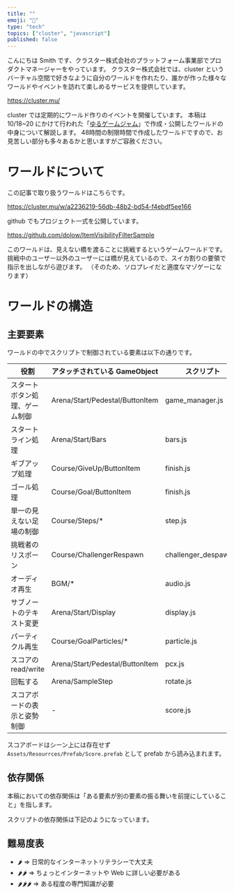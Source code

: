 ```yaml
---
title: ""
emoji: "🌉"
type: "tech"
topics: ["cluster", "javascript"]
published: false
---
```


こんにちは Smith です、クラスター株式会社のプラットフォーム事業部でプロダクトマネージャーをやっています。
クラスター株式会社では、cluster というバーチャル空間で好きなように自分のワールドを作れたり、誰かが作った様々なワールドやイベントを訪れて楽しめるサービスを提供しています。

https://cluster.mu/

cluster では定期的にワールド作りのイベントを開催しています。
本稿は 10/18~20 にかけて行われた「[ゆるゲームジャム](https://note.com/cluster_official/n/n8019e27786ff)」で作成・公開したワールドの中身について解説します。
48時間の制限時間で作成したワールドですので、お見苦しい部分も多々あるかと思いますがご容赦ください。

# ワールドについて

この記事で取り扱うワールドはこちらです。

https://cluster.mu/w/a2236219-56db-48b2-bd54-f4ebdf5ee166

github でもプロジェクト一式を公開しています。

https://github.com/dolow/ItemVisibilityFilterSample


このワールドは、見えない橋を渡ることに挑戦するというゲームワールドです。
挑戦中のユーザー以外のユーザーには橋が見えているので、スイカ割りの要領で指示を出しながら遊びます。
（そのため、ソロプレイだと適度なマゾゲーになります）

# ワールドの構造

## 主要要素

ワールドの中でスクリプトで制御されている要素は以下の通りです。

| 役割 | アタッチされている GameObject | スクリプト |
| --- | --- | --- |
| スタートボタン処理、ゲーム制御 | Arena/Start/Pedestal/ButtonItem | game_manager.js |
| スタートライン処理 | Arena/Start/Bars | bars.js |
| ギブアップ処理 | Course/GiveUp/ButtonItem | finish.js |
| ゴール処理 | Course/Goal/ButtonItem | finish.js |
| 単一の見えない足場の制御 | Course/Steps/* | step.js |
| 挑戦者のリスポーン | Course/ChallengerRespawn | challenger_despawn.js |
| オーディオ再生 | BGM/* | audio.js |
| サブノートのテキスト変更 | Arena/Start/Display | display.js |
| パーティクル再生 | Course/GoalParticles/* | particle.js |
| スコアの read/write | Arena/Start/Pedestal/ButtonItem | pcx.js |
| 回転する | Arena/SampleStep | rotate.js |
| スコアボードの表示と姿勢制御 | - | score.js |

スコアボードはシーン上には存在せず `Assets/Resourrces/Prefab/Score.prefab` として prefab から読み込まれます。

## 依存関係

本稿においての依存関係は「ある要素が別の要素の振る舞いを前提にしていること」を指します。

スクリプトの依存関係は下記のようになっています。





## 難易度表

- 🌶️ => 日常的なインターネットリテラシーで大丈夫
- 🌶️🌶️ => ちょっとインターネットや Web に詳しい必要がある
- 🌶️🌶️🌶️ => ある程度の専門知識が必要